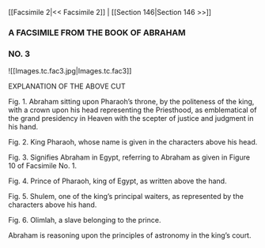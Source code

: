 [[Facsimile 2|<< Facsimile 2]]  |  [[Section 146|Section 146 >>]]

### A FACSIMILE FROM THE BOOK OF ABRAHAM
### NO. 3

![[Images.tc.fac3.jpg|Images.tc.fac3]]

EXPLANATION OF THE ABOVE CUT

 Fig. 1. Abraham sitting upon Pharaoh’s throne, by the politeness of the king, with a crown upon his head representing the Priesthood, as emblematical of the grand presidency in Heaven with the scepter of justice and judgment in his hand.

Fig. 2. King Pharaoh, whose name is given in the characters above his head.

Fig. 3. Signifies Abraham in Egypt, referring to Abraham as given in Figure 10 of Facsimile No. 1.

Fig. 4. Prince of Pharaoh, king of Egypt, as written above the hand.

Fig. 5. Shulem, one of the king’s principal waiters, as represented by the characters above his hand.

Fig. 6. Olimlah, a slave belonging to the prince.

Abraham is reasoning upon the principles of astronomy in the king’s court.
